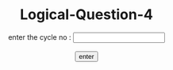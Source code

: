# Logical-Question-4

<html>
<head>
<title> Utopian Tree </title>
 <script >
    function getHeight(){
      var n = document.utopian.cycles.value;
      var currentHeight = 1;
         for( i = 1; i <= n; i++){
				if(currentHeight%2 !== 0){
					currentHeight*=2
				}
				else{
					currentHeight+= 1;
					}
								}
				return currentHeight; 
				}
</script>
</head>
<body style=text-align:center;>
<form name="utopian" onsubmit="return getHeight()">
		enter the cycle no : <input type="number" name="cycles"> <br> <br>
		<input type="submit" value="enter">
</form>
<p id="tree"> </p>  
</body>
</html>
